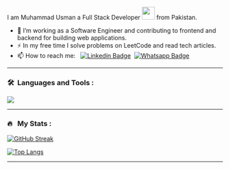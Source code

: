 I am Muhammad Usman a Full Stack Developer <img src="https://media.giphy.com/media/WUlplcMpOCEmTGBtBW/giphy.gif" width="30"> from Pakistan.

- 🔭 I’m working as a Software Engineer and contributing to frontend and backend for building web applications.
- ⚡ In my free time I solve problems on LeetCode and read tech articles.
- 📫 How to reach me: &nbsp; [![Linkedin Badge](https://img.shields.io/badge/-muhammadusman-blue?style=flat&logo=Linkedin&logoColor=white)](https://www.linkedin.com/in/muhammad-usman-327894169/)&nbsp; [![Whatsapp Badge](https://img.shields.io/badge/-923088545306-lightgreen?style=flat&logo=Whatsapp&logoColor=white)](https://wa.me/923088545306)

---

### 🛠 &nbsp;Languages and Tools :

<p align="left"> 
<a href="https://skillicons.dev">
    <img src="https://skillicons.dev/icons?i=javascript,typescript,nodejs,react,nextjs,expressjs,nestjs,mongodb,mysql,postgresql,redis,kafka,graphql,aws,redux,tailwindcss,materialui,git,vscode,postman" />
  </a>
</p>

---

### 🔥 &nbsp; My Stats :

[![GitHub Streak](http://github-readme-streak-stats.herokuapp.com?user=muhammadusmanuet&theme=dark&background=000000)](https://git.io/streak-stats)

[![Top Langs](https://github-readme-stats.vercel.app/api/top-langs/?username=muhammadusmanuet&layout=compact&theme=vision-friendly-dark)](https://github.com/anuraghazra/github-readme-stats)

---
